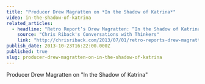 ```yaml
---
title: "Producer Drew Magratten on *In the Shadow of Katrina*"
video: in-the-shadow-of-katrina
related_articles:
  - headline: "Retro Report’s Drew Magratten: “In the Shadow of Katrina”"
    source: "Chris Riback's Conversations with Thinkers"
    link: "http://chrisriback.com/2013/07/01/retro-reports-drew-magratten-in-the-shadow-of-katrina/"
publish_date: 2013-10-23T16:22:00.000Z
published: true
slug: producer-drew-magratten-on-in-the-shadow-of-katrina
---
```

Producer Drew Magratten on "In the Shadow of Katrina"

